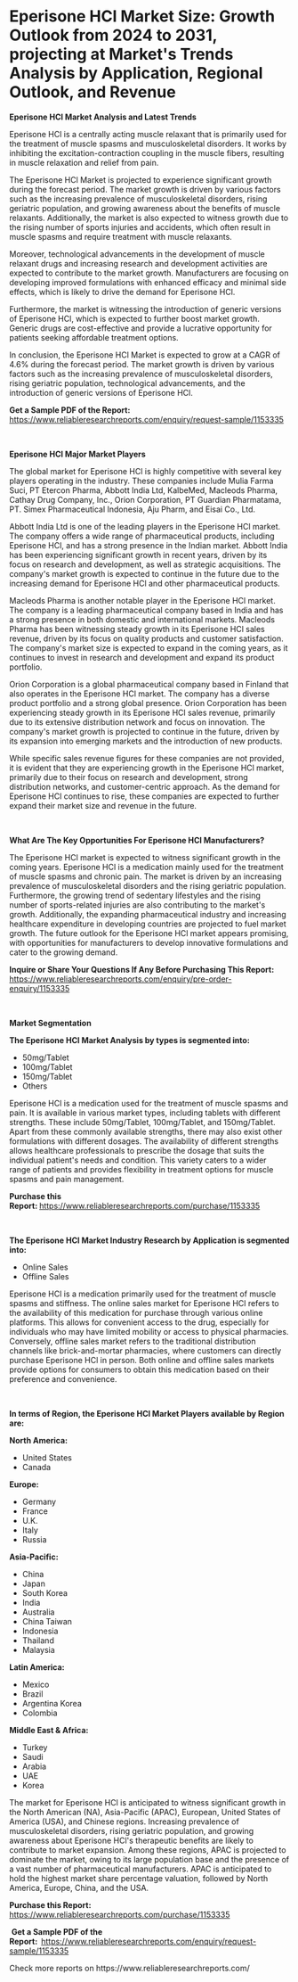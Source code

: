<p><h1>Eperisone HCl Market Size: Growth Outlook from 2024 to 2031, projecting at Market's Trends Analysis by Application, Regional Outlook, and Revenue</h1></p><p><strong>Eperisone HCl Market Analysis and Latest Trends</strong></p>
<p><p>Eperisone HCl is a centrally acting muscle relaxant that is primarily used for the treatment of muscle spasms and musculoskeletal disorders. It works by inhibiting the excitation-contraction coupling in the muscle fibers, resulting in muscle relaxation and relief from pain.</p><p>The Eperisone HCl Market is projected to experience significant growth during the forecast period. The market growth is driven by various factors such as the increasing prevalence of musculoskeletal disorders, rising geriatric population, and growing awareness about the benefits of muscle relaxants. Additionally, the market is also expected to witness growth due to the rising number of sports injuries and accidents, which often result in muscle spasms and require treatment with muscle relaxants.</p><p>Moreover, technological advancements in the development of muscle relaxant drugs and increasing research and development activities are expected to contribute to the market growth. Manufacturers are focusing on developing improved formulations with enhanced efficacy and minimal side effects, which is likely to drive the demand for Eperisone HCl.</p><p>Furthermore, the market is witnessing the introduction of generic versions of Eperisone HCl, which is expected to further boost market growth. Generic drugs are cost-effective and provide a lucrative opportunity for patients seeking affordable treatment options.</p><p>In conclusion, the Eperisone HCl Market is expected to grow at a CAGR of 4.6% during the forecast period. The market growth is driven by various factors such as the increasing prevalence of musculoskeletal disorders, rising geriatric population, technological advancements, and the introduction of generic versions of Eperisone HCl.</p></p>
<p><strong>Get a Sample PDF of the Report:&nbsp;</strong> <a href="https://www.reliableresearchreports.com/enquiry/request-sample/1153335">https://www.reliableresearchreports.com/enquiry/request-sample/1153335</a></p>
<p>&nbsp;</p>
<p><strong>Eperisone HCl Major Market Players</strong></p>
<p><p>The global market for Eperisone HCl is highly competitive with several key players operating in the industry. These companies include Mulia Farma Suci, PT Etercon Pharma, Abbott India Ltd, KalbeMed, Macleods Pharma, Cathay Drug Company, Inc., Orion Corporation, PT Guardian Pharmatama, PT. Simex Pharmaceutical Indonesia, Aju Pharm, and Eisai Co., Ltd. </p><p>Abbott India Ltd is one of the leading players in the Eperisone HCl market. The company offers a wide range of pharmaceutical products, including Eperisone HCl, and has a strong presence in the Indian market. Abbott India has been experiencing significant growth in recent years, driven by its focus on research and development, as well as strategic acquisitions. The company's market growth is expected to continue in the future due to the increasing demand for Eperisone HCl and other pharmaceutical products.</p><p>Macleods Pharma is another notable player in the Eperisone HCl market. The company is a leading pharmaceutical company based in India and has a strong presence in both domestic and international markets. Macleods Pharma has been witnessing steady growth in its Eperisone HCl sales revenue, driven by its focus on quality products and customer satisfaction. The company's market size is expected to expand in the coming years, as it continues to invest in research and development and expand its product portfolio.</p><p>Orion Corporation is a global pharmaceutical company based in Finland that also operates in the Eperisone HCl market. The company has a diverse product portfolio and a strong global presence. Orion Corporation has been experiencing steady growth in its Eperisone HCl sales revenue, primarily due to its extensive distribution network and focus on innovation. The company's market growth is projected to continue in the future, driven by its expansion into emerging markets and the introduction of new products.</p><p>While specific sales revenue figures for these companies are not provided, it is evident that they are experiencing growth in the Eperisone HCl market, primarily due to their focus on research and development, strong distribution networks, and customer-centric approach. As the demand for Eperisone HCl continues to rise, these companies are expected to further expand their market size and revenue in the future.</p></p>
<p>&nbsp;</p>
<p><strong>What Are The Key Opportunities For Eperisone HCl Manufacturers?</strong></p>
<p><p>The Eperisone HCl market is expected to witness significant growth in the coming years. Eperisone HCl is a medication mainly used for the treatment of muscle spasms and chronic pain. The market is driven by an increasing prevalence of musculoskeletal disorders and the rising geriatric population. Furthermore, the growing trend of sedentary lifestyles and the rising number of sports-related injuries are also contributing to the market's growth. Additionally, the expanding pharmaceutical industry and increasing healthcare expenditure in developing countries are projected to fuel market growth. The future outlook for the Eperisone HCl market appears promising, with opportunities for manufacturers to develop innovative formulations and cater to the growing demand.</p></p>
<p><strong>Inquire or Share Your Questions If Any Before Purchasing This Report:</strong> <a href="https://www.reliableresearchreports.com/enquiry/pre-order-enquiry/1153335">https://www.reliableresearchreports.com/enquiry/pre-order-enquiry/1153335</a></p>
<p>&nbsp;</p>
<p><strong>Market Segmentation</strong></p>
<p><strong>The Eperisone HCl Market Analysis by types is segmented into:</strong></p>
<p><ul><li>50mg/Tablet</li><li>100mg/Tablet</li><li>150mg/Tablet</li><li>Others</li></ul></p>
<p><p>Eperisone HCl is a medication used for the treatment of muscle spasms and pain. It is available in various market types, including tablets with different strengths. These include 50mg/Tablet, 100mg/Tablet, and 150mg/Tablet. Apart from these commonly available strengths, there may also exist other formulations with different dosages. The availability of different strengths allows healthcare professionals to prescribe the dosage that suits the individual patient's needs and condition. This variety caters to a wider range of patients and provides flexibility in treatment options for muscle spasms and pain management.</p></p>
<p><strong>Purchase this Report:&nbsp;</strong><a href="https://www.reliableresearchreports.com/purchase/1153335">https://www.reliableresearchreports.com/purchase/1153335</a></p>
<p>&nbsp;</p>
<p><strong>The Eperisone HCl Market Industry Research by Application is segmented into:</strong></p>
<p><ul><li>Online Sales</li><li>Offline Sales</li></ul></p>
<p><p>Eperisone HCl is a medication primarily used for the treatment of muscle spasms and stiffness. The online sales market for Eperisone HCl refers to the availability of this medication for purchase through various online platforms. This allows for convenient access to the drug, especially for individuals who may have limited mobility or access to physical pharmacies. Conversely, offline sales market refers to the traditional distribution channels like brick-and-mortar pharmacies, where customers can directly purchase Eperisone HCl in person. Both online and offline sales markets provide options for consumers to obtain this medication based on their preference and convenience.</p></p>
<p>&nbsp;</p>
<p><strong>In terms of Region, the Eperisone HCl Market Players available by Region are:</strong></p>
<p>
    <p> <strong> North America: </strong>
        <ul>
            <li>United States</li>
            <li>Canada</li>
        </ul>
        </p> 
    <p> <strong> Europe: </strong>
        <ul>
            <li>Germany</li>
            <li>France</li>
            <li>U.K.</li>
            <li>Italy</li>
            <li>Russia</li>
        </ul>
        </p> 
    <p> <strong> Asia-Pacific: </strong>
        <ul>
            <li>China</li>
            <li>Japan</li>
            <li>South Korea</li>
            <li>India</li>
            <li>Australia</li>
            <li>China Taiwan</li>
            <li>Indonesia</li>
            <li>Thailand</li>
            <li>Malaysia</li>
        </ul>
        </p> 
    <p> <strong> Latin America: </strong>
        <ul>
            <li>Mexico</li>
            <li>Brazil</li>
            <li>Argentina Korea</li>
            <li>Colombia</li>
        </ul>
        </p> 
    <p> <strong> Middle East & Africa: </strong>
        <ul>
            <li>Turkey</li>
            <li>Saudi</li>
            <li>Arabia</li>
            <li>UAE</li>
            <li>Korea</li>
        </ul>
    </p>
    </p>
<p><p>The market for Eperisone HCl is anticipated to witness significant growth in the North American (NA), Asia-Pacific (APAC), European, United States of America (USA), and Chinese regions. Increasing prevalence of musculoskeletal disorders, rising geriatric population, and growing awareness about Eperisone HCl's therapeutic benefits are likely to contribute to market expansion. Among these regions, APAC is projected to dominate the market, owing to its large population base and the presence of a vast number of pharmaceutical manufacturers. APAC is anticipated to hold the highest market share percentage valuation, followed by North America, Europe, China, and the USA.</p></p>
<p><strong>Purchase this Report: </strong><a href="https://www.reliableresearchreports.com/purchase/1153335">https://www.reliableresearchreports.com/purchase/1153335</a></p>
<p>&nbsp;<strong>Get a Sample PDF of the Report:&nbsp;&nbsp;</strong><a href="https://www.reliableresearchreports.com/enquiry/request-sample/1153335">https://www.reliableresearchreports.com/enquiry/request-sample/1153335</a></p>
<p><strong></strong></p>
<p>Check more reports on https://www.reliableresearchreports.com/</p>